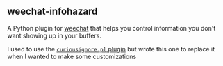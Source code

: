 ## weechat-infohazard

A Python plugin for [weechat](https://weechat.org) that helps you control
information you don't want showing up in your buffers.

I used to use the [`curiousignore.pl` plugin](https://weechat.org/scripts/source/curiousignore.pl/)
but wrote this one to replace it when I wanted to make some customizations
